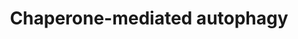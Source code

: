 ---
annotations:
- id: PW:0002401
  parent: regulatory pathway
  type: Pathway Ontology
  value: chaperone mediated autophagy pathway
authors:
- ReactomeTeam
- DeSl
- Eweitz
description: In contrary to the vesicle-mediated macroautophagy, the chaperone mediated
  mechanism of autophagy selectively targets individual proteins to the lysosome for
  degradation. Chaperones bind intracellular proteins based on recognition motifs
  and transports them from the cytosol to the lysosomal membrane. Subsequently, the
  protein is translocated into the lumen for digestion (Cuervo A M et al. 2014, Kaushik
  S et al. 2018).  View original pathway at [http://www.reactome.org/PathwayBrowser/#DIAGRAM=9613829
  Reactome].
last-edited: 2021-05-07
organisms:
- Homo sapiens
redirect_from:
- /index.php/Pathway:WP4972
- /instance/WP4972
revision: null
schema-jsonld:
- '@context': https://schema.org/
  '@id': https://wikipathways.github.io/pathways/WP4972.html
  '@type': Dataset
  creator:
    '@type': Organization
    name: WikiPathways
  description: In contrary to the vesicle-mediated macroautophagy, the chaperone mediated
    mechanism of autophagy selectively targets individual proteins to the lysosome
    for degradation. Chaperones bind intracellular proteins based on recognition motifs
    and transports them from the cytosol to the lysosomal membrane. Subsequently,
    the protein is translocated into the lumen for digestion (Cuervo A M et al. 2014,
    Kaushik S et al. 2018).  View original pathway at [http://www.reactome.org/PathwayBrowser/#DIAGRAM=9613829
    Reactome].
  keywords:
  - CMA
  - EEF1A1
  - 'EEF1A1 '
  - EEF1A1:GTP
  - GFAP
  - 'GFAP '
  - GTP
  - 'GTP '
  - 'HBB '
  - 'HDAC6 '
  - 'HSP90AA1 '
  - HSP90AA1, HSP90AB1
  - 'HSP90AB1 '
  - HSPA8
  - 'HSPA8 '
  - HSPA8 bound
  - HSPA8:LAMP2a
  - HSPA8:Substrate:LAMP2a
  - HSPA8:Substrates for
  - LAMP2
  - 'LAMP2 '
  - LAMP2a multimer
  - 'LAMP2a multimer complex '
  - LAMP2a:HSP90
  - 'Phosphorylated PLINs from lipid droplet surface '
  - 'Poly-vimentin '
  - 'PolyUb-Misfolded PARK7 '
  - 'PolyUb-Misfolded cilia proteins '
  - 'RNASE1 '
  - 'RPS27A(1-76) '
  - Substrate:LAMP2a
  - Substrate:LAMP2a:HSP90
  - Substrates for
  - 'UBA52(1-76) '
  - 'UBB(1-76) '
  - 'UBB(153-228) '
  - 'UBB(77-152) '
  - 'UBC(1-76) '
  - 'UBC(153-228) '
  - 'UBC(229-304) '
  - 'UBC(305-380) '
  - 'UBC(381-456) '
  - 'UBC(457-532) '
  - 'UBC(533-608) '
  - 'UBC(609-684) '
  - 'UBC(77-152) '
  - autophagic
  - autophagy
  - chaperone mediated
  - complex
  - complex:GFAP
  - 'misfolded CFTR '
  - multimer
  - multimeric complex
  - multimers
  - p-GFAP
  - 'p-GFAP '
  - p-GFAP:EEF1A1
  - p-GFAP:GFAP
  - p-GFAP:GFAP:LAMP2a
  - substrates
  license: CC0
  name: Chaperone-mediated autophagy
seo: CreativeWork
title: Chaperone-mediated autophagy
wpid: WP4972
---